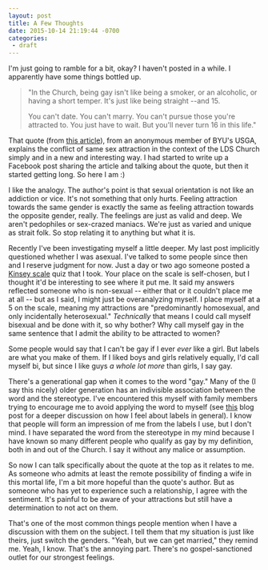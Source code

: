 ```yaml
---
layout: post
title: A Few Thoughts
date: 2015-10-14 21:19:44 -0700
categories:
 - draft
---
```



I'm just going to ramble for a bit, okay? I haven't posted in a while. I apparently have some things bottled up.





> "In the Church, being gay isn't like being a smoker, or an alcoholic, or having a short temper. It's just like being straight --and 15.  
>   
> You can't date. You can't marry. You can't pursue those you're attracted to. You just have to wait. But you'll never turn 16 in this life."




That quote (from [this article](https://byuusga.wordpress.com/2015/10/12/everything-wrong-with-that-meridian-magazine-article/)), from an anonymous member of BYU's USGA, explains the conflict of same sex attraction in the context of the LDS Church simply and in a new and interesting way. I had started to write up a Facebook post sharing the article and talking about the quote, but then it started getting long. So here I am :)

I like the analogy. The author's point is that sexual orientation is not like an addiction or vice. It's not something that only hurts. Feeling attraction towards the same gender is exactly the same as feeling attraction towards the opposite gender, really. The feelings are just as valid and deep. We aren't pedophiles or sex-crazed maniacs. We're just as varied and unique as strait folk. So stop relating it to anything but what it is.

Recently I've been investigating myself a little deeper. My last post implicitly questioned whether I was asexual. I've talked to some people since then and I reserve judgment for now. Just a day or two ago someone posted a [Kinsey scale](https://en.wikipedia.org/wiki/Kinsey_scale) quiz that I took. Your place on the scale is self-chosen, but I thought it'd be interesting to see where it put me. It said my answers reflected someone who is non-sexual -- either that or it couldn't place me at all -- but as I said, I might just be overanalyzing myself. I place myself at a 5 on the scale, meaning my attractions are "predominantly homosexual, and only incidentally heterosexual." *Technically* that means I could call myself bisexual and be done with it, so why bother? Why call myself gay in the same sentence that I admit the ability to be attracted to women?

Some people would say that I can't be gay if I ever *ever* like a girl. But labels are what you make of them. If I liked boys and girls relatively equally, I'd call myself bi, but since I like guys *a whole lot* *more* than girls, I say gay.

There's a generational gap when it comes to the word "gay." Many of the (I say this nicely) older generation has an indivisible association between the word and the stereotype. I've encountered this myself with family members trying to encourage me to avoid applying the word to myself (see [this](http://dallinlauritzen.com/post/the-power-of-identity) blog post for a deeper discussion on how I feel about labels in general). I know that people will form an impression of me from the labels I use, but I don't mind. I have separated the word from the stereotype in my mind because I have known so many different people who qualify as gay by my definition, both in and out of the Church. I say it without any malice or assumption.

So now I can talk specifically about the quote at the top as it relates to me. As someone who admits at least the remote possibility of finding a wife in this mortal life, I'm a bit more hopeful than the quote's author. But as someone who has yet to experience such a relationship, I agree with the sentiment. It's painful to be aware of your attractions but still have a determination to not act on them.

That's one of the most common things people mention when I have a discussion with them on the subject. I tell them that my situation is just like theirs, just switch the genders. "Yeah, but we can get married," they remind me. Yeah, I know. That's the annoying part. There's no gospel-sanctioned outlet for our strongest feelings.



